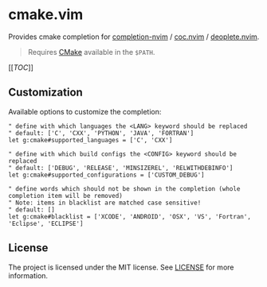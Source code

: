 # cmake.vim

Provides cmake completion for [completion-nvim][] / [coc.nvim][] /
[deoplete.nvim][].
> Requires [CMake][] available in the `$PATH`.

[[_TOC_]]

## Customization

Available options to customize the completion:

```vim
" define with which languages the <LANG> keyword should be replaced
" default: ['C', 'CXX', 'PYTHON', 'JAVA', 'FORTRAN']
let g:cmake#supported_languages = ['C', 'CXX']

" define with which build configs the <CONFIG> keyword should be replaced
" default: ['DEBUG', 'RELEASE', 'MINSIZEREL', 'RELWITHDEBINFO']
let g:cmake#supported_configurations = ['CUSTOM_DEBUG']

" define words which should not be shown in the completion (whole completion item will be removed)
" Note: items in blacklist are matched case sensitive!
" default: []
let g:cmake#blacklist = ['XCODE', 'ANDROID', 'OSX', 'VS', 'Fortran', 'Eclipse', 'ECLIPSE']
```

## License

The project is licensed under the MIT license. See [LICENSE](LICENSE) for more
information.

[CMake]: https://cmake.org/
[coc.nvim]: https://github.com/neoclide/coc.nvim
[deoplete.nvim]: https://github.com/Shougo/deoplete.nvim
[completion-nvim]: https://github.com/nvim-lua/completion-nvim
